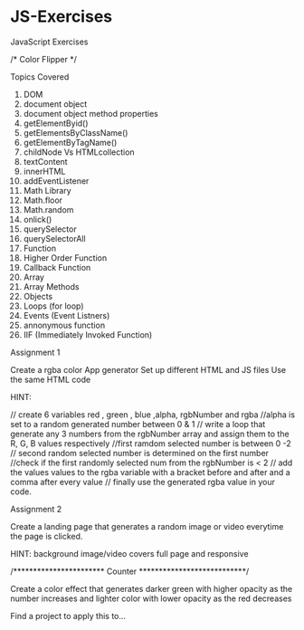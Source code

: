 # JS-Exercises
 JavaScript Exercises




/* Color Flipper */

 Topics Covered

 1. DOM
 2. document object
 3. document object method properties
 4. getElementByid()
 5. getElementsByClassName()
 6. getElementByTagName()
 7. childNode Vs HTMLcollection
 8. textContent
 9. innerHTML
 10. addEventListener
 11. Math Library
 12. Math.floor
 13. Math.random
 14. onlick()
 15.  querySelector
 16.  querySelectorAll
 17.  Function
 18.  Higher Order Function
 19.  Callback Function
 20.  Array
 21.  Array Methods
 22.  Objects
 23.  Loops (for loop)
 24.  Events (Event Listners)
 25.  annonymous function
 26.  IIF (Immediately Invoked Function)




 Assignment 1

 Create a rgba color App generator
 Set up different HTML and JS files
 Use the same HTML code 

 HINT:
 
// create 6 variables red , green , blue ,alpha, rgbNumber and rgba
//alpha is set to a random generated number between 0 & 1
// write a loop that generate any 3 numbers from the rgbNumber array and assign them to the R, G, B values respectively
//first ramdom selected number is between 0 -2
// second random selected number is determined on the first number
//check if the first randomly selected num from the rgbNumber is < 2
// add the values values to the rgba variable with a bracket before and after and a comma after every value
// finally use the generated rgba value in your code. 




 Assignment 2 

 Create a landing page that generates a random image or video everytime the page is clicked.

 HINT:
 background image/video covers full page and responsive 



/*********************** Counter ***************************/

Create a color effect that generates darker green with higher opacity as the number increases and lighter color with lower opacity as the red decreases 

Find a project to apply this to...

